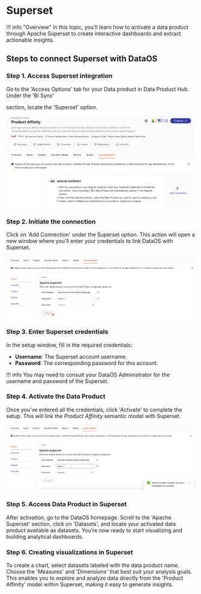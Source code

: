 # Superset

!!! info "Overview"
    In this topic, you’ll learn how to activate a data product through Apache Superset to create interactive dashboards and extract actionable insights.

## Steps to connect Superset with DataOS

### **Step 1. Access Superset integration**

Go to the 'Access Options' tab for your Data product in Data Product Hub. Under the 'BI Sync'

section, locate the 'Superset' option.

![superset_sync.png](/learn/dp_consumer_learn_track/integrate_bi_tools/superset/superset_sync.png)

### **Step 2. Initiate the connection**

Click on 'Add Connection' under the Superset option. This action will open a new window where you’ll enter your credentials to link DataOS with Superset.


![superset_conn.png](/learn/dp_consumer_learn_track/integrate_bi_tools/superset/superset_conn.png)

### **Step 3. Enter Superset credentials**

In the setup window, fill in the required credentials:

- **Username**: The Superset account username.
- **Password**: The corresponding password for this account.

!!! info
    You may need to consult your DataOS Administrator for the username and password of the Superset.


### **Step 4. Activate the Data Product**

Once you’ve entered all the credentials, click 'Activate' to complete the setup. This will link the *Product Affinity* semantic model with Superset.

![superset-connections.png](/learn/dp_consumer_learn_track/integrate_bi_tools/superset/superset-connections.png)

### **Step 5. Access Data Product in Superset**

After activation, go to the DataOS homepage. Scroll to the 'Apache Superset' section, click on 'Datasets', and locate your activated data product available as datasets. You’re now ready to start visualizing and building analytical dashboards.

### **Step 6. Creating visualizations in Superset**

To create a chart, select datasets labeled with the data product name. Choose the 'Measures' and 'Dimensions' that best suit your analysis goals. This enables you to explore and analyze data directly from the 'Product Affinity' model within Superset, making it easy to generate insights.
